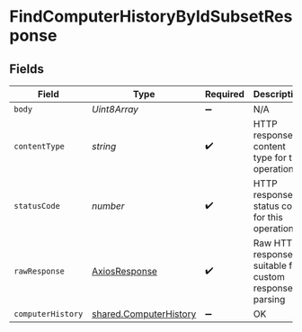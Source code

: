 # FindComputerHistoryByIdSubsetResponse


## Fields

| Field                                                                   | Type                                                                    | Required                                                                | Description                                                             |
| ----------------------------------------------------------------------- | ----------------------------------------------------------------------- | ----------------------------------------------------------------------- | ----------------------------------------------------------------------- |
| `body`                                                                  | *Uint8Array*                                                            | :heavy_minus_sign:                                                      | N/A                                                                     |
| `contentType`                                                           | *string*                                                                | :heavy_check_mark:                                                      | HTTP response content type for this operation                           |
| `statusCode`                                                            | *number*                                                                | :heavy_check_mark:                                                      | HTTP response status code for this operation                            |
| `rawResponse`                                                           | [AxiosResponse](https://axios-http.com/docs/res_schema)                 | :heavy_check_mark:                                                      | Raw HTTP response; suitable for custom response parsing                 |
| `computerHistory`                                                       | [shared.ComputerHistory](../../../sdk/models/shared/computerhistory.md) | :heavy_minus_sign:                                                      | OK                                                                      |